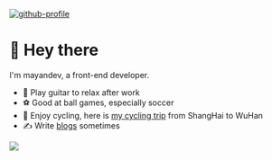 [![github-profile](https://mayandev.oss-cn-hangzhou.aliyuncs.com/uPic/github-profile.svg)](https://www.calligrapher.ai/)

# 👋 Hey there

I'm mayandev, a front-end developer.

- 🎸 Play guitar to relax after work
- ⚽️ Good at ball games, especially soccer
- 🚴 Enjoy cycling, here is [my cycling trip](https://mayandev.top/cycling/) from ShangHai to WuHan
- ✍️ Write [blogs](https://mayandev.top) sometimes


<img src="https://github-readme-stats.vercel.app/api?username=mayandev"/>
